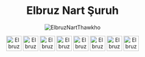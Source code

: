 <h1 align="center">Elbruz Nart Şuruh</h1>

<p align="center"> <img src="https://komarev.com/ghpvc/?username=ElbruzNartThawkho&label=Profile%20views&color=ff69b4&style=flat" alt="ElbruzNartThawkho" /> </p>

<p align="center">
<a href="https://www.facebook.com/elbruz.suruh/" target="blank"><img align="center" src="https://upload.wikimedia.org/wikipedia/commons/thumb/5/51/Facebook_f_logo_%282019%29.svg/480px-Facebook_f_logo_%282019%29.svg.png" alt="ElbruzNartThawkho" height="40" width="40" /></a>
<a href="https://play.google.com/store/apps/dev?id=8536251808318283374&hl=tr" target="blank"><img align="center" src="https://www.gstatic.com/android/market_images/web/play_prism_hlock_2x.png" alt="ElbruzNartThawkho" height="40" width="40" /></a>
<a href="https://www.imdb.com/user/ur84247238/?ref_=nv_usr_prof_2" target="blank"><img align="center" src="https://upload.wikimedia.org/wikipedia/commons/thumb/6/69/IMDB_Logo_2016.svg/2560px-IMDB_Logo_2016.svg.png" alt="ElbruzNartThawkho" height="40" width="40" /></a>
<a href="https://steamcommunity.com/id/ElbruzNartThawkho/" target="blank"><img align="center" src="https://upload.wikimedia.org/wikipedia/commons/thumb/8/83/Steam_icon_logo.svg/2048px-Steam_icon_logo.svg.png" alt="ElbruzNartThawkho" height="40" width="40" /></a>
<a href="https://www.youtube.com/channel/UCBSyr9AuxoeBh-XRluKaBAQ" target="blank"><img align="center" src="https://upload.wikimedia.org/wikipedia/commons/thumb/4/4f/YouTube_social_white_squircle.svg/1024px-YouTube_social_white_squircle.svg.png" alt="ElbruzNartThawkho" height="40" width="40" /></a>
<a href="https://elbruznart.blogspot.com/" target="blank"><img align="center" src="https://www.blogger.com/img/logo_blogger_40px.png" alt="ElbruzNartThawkho" height="40" width="40" /></a>
<a href="https://www.linkedin.com/in/elbruznartthawkho1864/" target="blank"><img align="center" src="https://raw.githubusercontent.com/rahuldkjain/github-profile-readme-generator/master/src/images/icons/Social/linked-in-alt.svg" alt="ElbruzNartThawkho" height="40" width="40" /></a>
<a href="https://www.instagram.com/elbruznartthawkho/" target="blank"><img align="center" src="https://raw.githubusercontent.com/rahuldkjain/github-profile-readme-generator/master/src/images/icons/Social/instagram.svg" alt="ElbruzNartThawkho" height="40" width="40" /></a>
<!--<p><img align="center" src="https://github-readme-stats.vercel.app/api/top-langs?username=ElbruzNartThawkho&show_icons=true&locale=en&layout=compact" alt="ElbruzNartThawkho" /></p>-->
